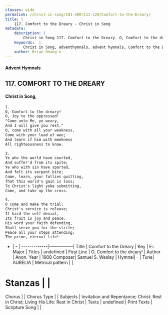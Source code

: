```yaml
---
classes: wide
permalink: /christ-in-song/101-200/111-120/Comfort-to-the-Dreary/
title: |
    117. Comfort to the Dreary - Christ in Song
metadata:
    description: |
        Christ in Song 117. Comfort to the Dreary. O, Comfort to the dreary! O, Joy to the oppressed! "Come unto Me, ye weary, And I will give you rest." O, come with all your weakness, Come with your load of woe; And learn if him with meekness All righteousness to know.
    keywords:  |
        Christ in Song, adventhymnals, advent hymnals, Comfort to the Dreary, O, Comfort to the dreary!. 
    author: Brian Onang'o
---
```


#### Advent Hymnals
## 117. COMFORT TO THE DREARY
####  Christ in Song,

```txt
1.
O, Comfort to the dreary!
O, Joy to the oppressed!
"Come unto Me, ye weary,
And I will give you rest."
O, come with all your weakness,
Come with your load of woe;
And learn if him with meekness
All righteousness to know.

3.
Ye who the world have courted,
And suffer'd from its spite;
Ye who with sin have sported,
And felt its serpent bite;
Come, learn, your follies quitting,
That this world's gain is loss;
To Christ's light yoke submitting,
Come, and take up the cross. 

4.
O come and make the trial;
Christ's service is release;
If hard the self denial,
Its fruit is joy and peace.
His word your faith defending,
Shall serve you for the strife;
Peace all your steps attending;
The prime, eternal life!

```

- |   -  |
-------------|------------|
Title | Comfort to the Dreary |
Key | E♭ Major |
Titles | undefined |
First Line | O, Comfort to the dreary! |
Author | Anon.
Year | 1908
Composer| Samuel S. Wesley |
Hymnal|  - |
Tune| AURELIA |
Metrical pattern | |
# Stanzas |  |
Chorus |  |
Chorus Type |  |
Subjects | Invitation and Repentance; Christ: Rest in Christ; Living His Life: Rest in Christ |
Texts | undefined |
Print Texts | 
Scripture Song |  |
    
